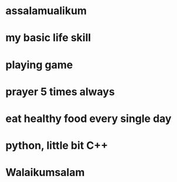 # assalamualikum
# my basic life skill
# playing game
# prayer 5 times always
# eat healthy food every single day
# python, little bit C++
# Walaikumsalam
